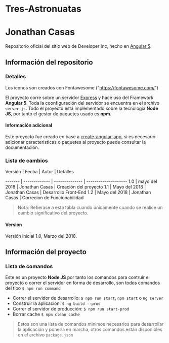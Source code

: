 # Tres-Astronuatas
# Jonathan Casas

Repositorio oficial del sitio web de Developer Inc, hecho en [Angular 5]("https://angular.io/").

## Información del repositorio

### Detalles

Los iconos son creados con Fontawesome ("https://fontawesome.com/")

El proyecto corre sobre un servidor [Express]("http://expressjs.com/es/") y hace uso del Framework **Angular 5**. Toda la coonfiguración del servidor se encuentra en el archivo `server.js`. Todo el proyecto está implementado sobre la tecnología **Node JS**, por tanto el gestor de paquetes usado es **npm**.

#### Información adicional

Este proyecto fue creado en base a [create-angular-app]("https://angular.io/guide/quickstart"), si es necesario adicionar caracteristicas o paquetes al proyecto puede consultar la documentación.

### Lista de cambios

Versión | 	  Fecha		  |     Autor	     | Detalles

------- | ------------- | -------------- | --------------------
1.0     | mayo del 2018 | Jonathan Casas | Creación del proyecto
1.1     | Mayo del 2018 | Jonathan Casas | Desarrollo Front-End
1.2     | Mayo del 2018 | Jonathan Casas | Correcion de Funcionabilidad

> Nota: Refierase a esta tabla cuando únicamente cuando se realice un cambio significativo del proyecto.

#### Versión

Versión inicial 1.0, Marzo del 2018.

## Información del proyecto

### Lista de comandos

Este es un proyecto **Node JS** por tanto los comandos para contruir el proyecto o correr el servidor en forma de desarrollo, son todos comandos del tipo `$ npm run command`

- Correr el servidor de desarrollo:
  `$ npm run start`, `npm start` o `ng server`
- Construir la aplicación:
  `$ ng build --prod`
- Correr el servidor de producción:
  `$ npm run start-prod`
- Borrar cache
  `$ npm clean cache`


> Estos son una lista de comandos minimos necesarios para desarrollar la aplicación y ponerla en marcha, otros comandos están disponibles en el archivo `package.json`
